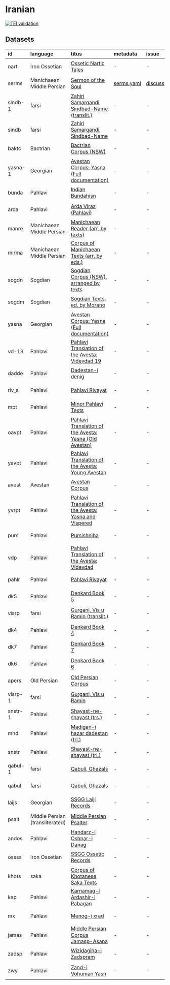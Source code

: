 # Iranian
[![TEI validation](https://github.com/TITUS-2-0/iranian/actions/workflows/validate_data.yaml/badge.svg?branch=main)](https://github.com/TITUS-2-0/iranian/actions/workflows/validate_data.yaml)
## Datasets
| id      | language                        | titus                                                                                                                                    | metadata                                                                         | issue                                                    | status         |
|:--------|:--------------------------------|:-----------------------------------------------------------------------------------------------------------------------------------------|:---------------------------------------------------------------------------------|:---------------------------------------------------------|:---------------|
| nart    | Iron Ossetian                   | [Ossetic Nartic Tales](http://titus.uni-frankfurt.de/texte/etcs/iran/niran/oss/nart/nart.htm)                                            | -                                                                                | -                                                        | 🟨 in progress |
| serms   | Manichaean Middle Persian       | [Sermon of the Soul](http://titus.uni-frankfurt.de/texte/etcs/iran/miran/manich/sermseel/serms.htm)                                      | [serms.yaml](https://github.com/TITUS-2-0/metadata/blob/main/curated/serms.yaml) | [discuss](https://github.com/TITUS-2-0/iranian/issues/2) | 🟨 in progress |
| sindb-1 | farsi                           | [Zahiri Samarqandi, Sindbad-Name (translit.)](http://titus.uni-frankfurt.de/texte/etca/iran/niran/npers/sindbadx/sindb.htm)              | -                                                                                | -                                                        | 🟨 in progress |
| sindb   | farsi                           | [Zahiri Samarqandi, Sindbad-Name](http://titus.uni-frankfurt.de/texte/etca/iran/niran/npers/sindbad/sindb.htm)                           | -                                                                                | -                                                        | 🟨 in progress |
| baktc   | Bactrian                        | [Bactrian Corpus (NSW)](http://titus.uni-frankfurt.de/texte/etcs/iran/miran/baktr/baktcorp/baktc.htm)                                    | -                                                                                | -                                                        | 🟨 in progress |
| yasna-1 | Georgian                        | [Avestan Corpus: Yasna (Full documentation)](http://titus.uni-frankfurt.de/texte/etcs/iran/airan/avesta/yasna/yasna/yasna.htm)           | -                                                                                | -                                                        | 🟨 in progress |
| bunda   | Pahlavi                         | [Indian Bundahisn](http://titus.uni-frankfurt.de/texte/etcs/iran/miran/mpers/bundahis/bunda.htm)                                         | -                                                                                | -                                                        | 🟨 in progress |
| arda    | Pahlavi                         | [Arda Viraz (Pahlavi)](http://titus.uni-frankfurt.de/texte/etcs/iran/miran/mpers/arda/arda.htm)                                          | -                                                                                | -                                                        | 🟨 in progress |
| manre   | Manichaean Middle Persian       | [Manichaean Reader (arr. by texts)](http://titus.uni-frankfurt.de/texte/etcs/iran/miran/manich/manreadc/manre.htm)                       | -                                                                                | -                                                        | 🟨 in progress |
| mirma   | Manichaean Middle Persian       | [Corpus of Manichaean Texts (arr. by eds.)](http://titus.uni-frankfurt.de/texte/etcs/iran/miran/manich/mirmankb/mirma.htm)               | -                                                                                | -                                                        | 🟨 in progress |
| sogdn   | Sogdian                         | [Sogdian Corpus (NSW), arranged by texts](http://titus.uni-frankfurt.de/texte/etcs/iran/miran/sogd/sogdnswc/sogdn.htm)                   | -                                                                                | -                                                        | 🟨 in progress |
| sogdm   | Sogdian                         | [Sogdian Texts, ed. by Morano](http://titus.uni-frankfurt.de/texte/etcs/iran/miran/sogd/sogdmor/sogdm.htm)                               | -                                                                                | -                                                        | 🟨 in progress |
| yasna   | Georgian                        | [Avestan Corpus: Yasna (Full documentation)](http://titus.uni-frankfurt.de/texte/etcs/iran/airan/avesta/yasna/yasnavar/yasna.htm)        | -                                                                                | -                                                        | 🟥 pending     |
| vd-19   | Pahlavi                         | [Pahlavi Translation of the Avesta: Videvdad 19](http://titus.uni-frankfurt.de/texte/etcs/iran/miran/mpers/avpt/vd-19p/vd-19.htm)        | -                                                                                | -                                                        | 🟥 pending     |
| dadde   | Pahlavi                         | [Dadestan-i denig](http://titus.uni-frankfurt.de/texte/etcs/iran/miran/mpers/dadden/dadde.htm)                                           | -                                                                                | -                                                        | 🟥 pending     |
| riv_a   | Pahlavi                         | [Pahlavi Rivayat](http://titus.uni-frankfurt.de/texte/etcs/iran/miran/mpers/riv_af/riv_a.htm)                                            | -                                                                                | -                                                        | 🟥 pending     |
| mpt     | Pahlavi                         | [Minor Pahlavi Texts](http://titus.uni-frankfurt.de/texte/etcs/iran/miran/mpers/mpt/mpt.htm)                                             | -                                                                                | -                                                        | 🟥 pending     |
| oavpt   | Pahlavi                         | [Pahlavi Translation of the Avesta: Yasna (Old Avestan)](http://titus.uni-frankfurt.de/texte/etcs/iran/miran/mpers/avpt/oavpt/oavpt.htm) | -                                                                                | -                                                        | 🟥 pending     |
| yavpt   | Pahlavi                         | [Pahlavi Translation of the Avesta: Young Avestan](http://titus.uni-frankfurt.de/texte/etcs/iran/miran/mpers/avpt/yavpt/yavpt.htm)       | -                                                                                | -                                                        | 🟥 pending     |
| avest   | Avestan                         | [Avestan Corpus](http://titus.uni-frankfurt.de/texte/etcs/iran/airan/avesta/avest.htm)                                                   | -                                                                                | -                                                        | 🟥 pending     |
| yvrpt   | Pahlavi                         | [Pahlavi Translation of the Avesta: Yasna and Vispered](http://titus.uni-frankfurt.de/texte/etcs/iran/miran/mpers/avpt/yvrpt/yvrpt.htm)  | -                                                                                | -                                                        | 🟥 pending     |
| purs    | Pahlavi                         | [Pursishniha](http://titus.uni-frankfurt.de/texte/etcs/iran/miran/mpers/avpt/purs/purs.htm)                                              | -                                                                                | -                                                        | 🟥 pending     |
| vdp     | Pahlavi                         | [Pahlavi Translation of the Avesta: Videvdad](http://titus.uni-frankfurt.de/texte/etcs/iran/miran/mpers/avpt/vdp/vdp.htm)                | -                                                                                | -                                                        | 🟥 pending     |
| pahlr   | Pahlavi                         | [Pahlavi Rivayat](http://titus.uni-frankfurt.de/texte/etcs/iran/miran/mpers/pahlriv/pahlr.htm)                                           | -                                                                                | -                                                        | 🟥 pending     |
| dk5     | Pahlavi                         | [Denkard Book 5](http://titus.uni-frankfurt.de/texte/etcs/iran/miran/mpers/dk5/dk5.htm)                                                  | -                                                                                | -                                                        | 🟥 pending     |
| visrp   | farsi                           | [Gurgani, Vis u Ramin (translit.)](http://titus.uni-frankfurt.de/texte/etca/iran/niran/npers/visrpx/visrp.htm)                           | -                                                                                | -                                                        | 🟥 pending     |
| dk4     | Pahlavi                         | [Denkard Book 4](http://titus.uni-frankfurt.de/texte/etcs/iran/miran/mpers/dk4/dk4.htm)                                                  | -                                                                                | -                                                        | 🟥 pending     |
| dk7     | Pahlavi                         | [Denkard Book 7](http://titus.uni-frankfurt.de/texte/etcs/iran/miran/mpers/dk7/dk7.htm)                                                  | -                                                                                | -                                                        | 🟥 pending     |
| dk6     | Pahlavi                         | [Denkard Book 6](http://titus.uni-frankfurt.de/texte/etcs/iran/miran/mpers/dk6/dk6.htm)                                                  | -                                                                                | -                                                        | 🟥 pending     |
| apers   | Old Persian                     | [Old Persian Corpus](http://titus.uni-frankfurt.de/texte/etcs/iran/airan/apers/apers.htm)                                                | -                                                                                | -                                                        | 🟥 pending     |
| visrp-1 | farsi                           | [Gurgani, Vis u Ramin](http://titus.uni-frankfurt.de/texte/etca/iran/niran/npers/visrp/visrp.htm)                                        | -                                                                                | -                                                        | 🟥 pending     |
| snstr-1 | Pahlavi                         | [Shayast-ne-shayast (trs.)](http://titus.uni-frankfurt.de/texte/etcs/iran/miran/mpers/snstrs/snstr.htm)                                  | -                                                                                | -                                                        | 🟥 pending     |
| mhd     | Pahlavi                         | [Madigan-i hazar dadestan (trl.)](http://titus.uni-frankfurt.de/texte/etcs/iran/miran/mpers/mhd/mhd.htm)                                 | -                                                                                | -                                                        | 🟥 pending     |
| snstr   | Pahlavi                         | [Shayast-ne-shayast (trl.)](http://titus.uni-frankfurt.de/texte/etcs/iran/miran/mpers/snstrl/snstr.htm)                                  | -                                                                                | -                                                        | 🟥 pending     |
| qabul-1 | farsi                           | [Qabuli, Ghazals](http://titus.uni-frankfurt.de/texte/etcs/iran/niran/npers/qabuli/qabuliy/qabul.htm)                                    | -                                                                                | -                                                        | 🟥 pending     |
| qabul   | farsi                           | [Qabuli, Ghazals](http://titus.uni-frankfurt.de/texte/etcs/iran/niran/npers/qabuli/qabulix/qabul.htm)                                    | -                                                                                | -                                                        | 🟥 pending     |
| laijs   | Georgian                        | [SSGG Laiji Records](http://titus.uni-frankfurt.de/texte/etce/iran/niran/laiji/laijssgg/laijs.htm)                                       | -                                                                                | -                                                        | 🟥 pending     |
| psalt   | Middle Persian (transliterated) | [Middle Persian Psalter](http://titus.uni-frankfurt.de/texte/etcs/iran/miran/mpers/psalter/psalt.htm)                                    | -                                                                                | -                                                        | 🟥 pending     |
| andos   | Pahlavi                         | [Handarz-i Oshnar-i Danag](http://titus.uni-frankfurt.de/texte/etcs/iran/miran/mpers/andoshn/andos.htm)                                  | -                                                                                | -                                                        | 🟥 pending     |
| ossss   | Iron Ossetian                   | [SSGG Ossetic Records](http://titus.uni-frankfurt.de/texte/etce/iran/niran/osset/ossssgg/ossss.htm)                                      | -                                                                                | -                                                        | 🟥 pending     |
| khots   | saka                            | [Corpus of Khotanese Saka Texts](http://titus.uni-frankfurt.de/texte/etcs/iran/miran/khot/khotsak/khots.htm)                             | -                                                                                | -                                                        | 🟥 pending     |
| kap     | Pahlavi                         | [Karnamag-i Ardashir-i Pabagan](http://titus.uni-frankfurt.de/texte/etcs/iran/miran/mpers/kap/kap.htm)                                   | -                                                                                | -                                                        | 🟥 pending     |
| mx      | Pahlavi                         | [Menog-i xrad](http://titus.uni-frankfurt.de/texte/etcs/iran/miran/mpers/mx/mx.htm)                                                      | -                                                                                | -                                                        | 🟥 pending     |
| jamas   | Pahlavi                         | [Middle Persian Corpus Jamasp-Asana](http://titus.uni-frankfurt.de/texte/etcs/iran/miran/mpers/jamasp/jamas.htm)                         | -                                                                                | -                                                        | 🟥 pending     |
| zadsp   | Pahlavi                         | [Wizidagiha-i Zadspram](http://titus.uni-frankfurt.de/texte/etcs/iran/miran/mpers/zadspram/zadsp.htm)                                    | -                                                                                | -                                                        | 🟥 pending     |
| zwy     | Pahlavi                         | [Zand-i Vohuman Yasn](http://titus.uni-frankfurt.de/texte/etcs/iran/miran/mpers/zwy/zwy.htm)                                             | -                                                                                | -                                                        | 🟥 pending     |